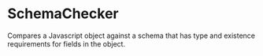 # SchemaChecker

Compares a Javascript object against a schema that has type and existence requirements for fields in the object.
